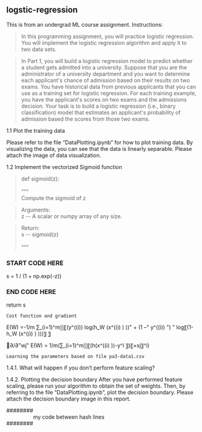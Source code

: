 ## logstic-regression

This is from an undergrad ML course assignment. Instructions:

> In this programming assignment, you will practice logistic regression. You will implement the logistic regression algorithm and apply it to two data sets.

> In Part 1, you will build a logistic regression model to predict whether a student gets admitted into a university. Suppose that you are the administrator of a university department and you want to determine each applicant's chance of admission based on their results on two exams. You have historical data from previous applicants that you can use as a training set for logistic regression. For each training example, you have the applicant's scores on two exams and the admissions decision.
Your task is to build a logistic regression (i.e., binary classification) model that estimates an applicant's probability of admission based the scores from those two exams. 

1.1	Plot the training data

Please refer to the file “DataPlotting.ipynb” for how to plot training data. By visualizing the data, you can see that the data is linearly separable. Please attach the image of data visualization.

1.2	Implement the vectorized Sigmoid function
> def sigmoid(z):<br/><br/>
    """<br/>
    Compute the sigmoid of z<br/>

> Arguments:<br/>
z -- A scalar or numpy array of any size.<br/>

> Return:<br/>
s -- sigmoid(z)<br/><br/>
"""

### START CODE HERE ###     
s = 1 / (1 + np.exp(-z))
### END CODE HERE ###
    
return s

	Cost function and gradient
E(W) =-1/m ∑_(i=1)^m▒〖(y^((i))  log⁡(h_W (x^((i) ) ))" + (1 –" y^((i)) ") "  log⁡〖(1-h_W (x^((i) ) )))〗 〗

∂/∂"wj"  E(W)  = 1/m(∑_(i=1)^m▒〖(h(x^((i) ))-y^i 〗)〖×xj〗^i)

	Learning the parameters based on file pa3-data1.csv
1.4.1. What will happen if you don’t perform feature scaling?

1.4.2. Plotting the decision boundary
After you have performed feature scaling, please run your algorithm to obtain the set of weights. Then, by referring to the file “DataPlotting.ipynb”, plot the decision boundary. Please attach the decision boundary image in this report.




########<br/>
&nbsp;&nbsp;&nbsp;&nbsp;&nbsp;&nbsp;&nbsp;&nbsp;&nbsp;&nbsp;&nbsp;&nbsp;&nbsp;&nbsp;&nbsp;&nbsp;&nbsp;&nbsp;my code between hash lines<br/>
########

